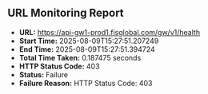 ## URL Monitoring Report

- **URL:** https://api-gw1-prod1.fisglobal.com/gw/v1/health
- **Start Time:** 2025-08-09T15:27:51.207249
- **End Time:** 2025-08-09T15:27:51.394724
- **Total Time Taken:** 0.187475 seconds
- **HTTP Status Code:** 403
- **Status:** Failure
- **Failure Reason:** HTTP Status Code: 403
